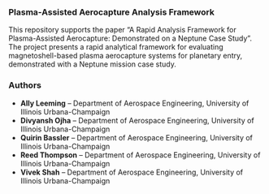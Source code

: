 ### Plasma-Assisted Aerocapture Analysis Framework
This repository supports the paper “A Rapid Analysis Framework for Plasma-Assisted Aerocapture: Demonstrated on a Neptune Case Study”. The project presents a rapid analytical framework for evaluating magnetoshell-based plasma aerocapture systems for planetary entry, demonstrated with a Neptune mission case study.

### Authors
- **Ally Leeming** – Department of Aerospace Engineering, University of Illinois Urbana-Champaign  
- **Divyansh Ojha** – Department of Aerospace Engineering, University of Illinois Urbana-Champaign  
- **Quirin Bassler** – Department of Aerospace Engineering, University of Illinois Urbana-Champaign  
- **Reed Thompson** – Department of Aerospace Engineering, University of Illinois Urbana-Champaign  
- **Vivek Shah** – Department of Aerospace Engineering, University of Illinois Urbana-Champaign
